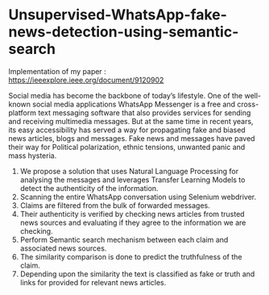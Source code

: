 # Unsupervised-WhatsApp-fake-news-detection-using-semantic-search

Implementation of my paper : https://ieeexplore.ieee.org/document/9120902

Social media has become the backbone of today’s lifestyle. One of the well-known social media applications WhatsApp Messenger is a free and cross-platform text messaging software that also provides services for sending and receiving multimedia messages. But at the same time in recent years, its easy accessibility has served a way for propagating fake and biased news articles, blogs and messages. Fake news and messages have paved their way for Political polarization, ethnic tensions, unwanted panic and mass hysteria. 

1. We propose a solution that uses Natural Language Processing for analysing the messages and leverages Transfer Learning Models to detect the authenticity of the information. <br>
2. Scanning the entire WhatsApp conversation using Selenium webdriver.<br>
3. Claims are filtered from the bulk of forwarded messages.<br>
4. Their authenticity is verified by checking news articles from trusted news sources and evaluating if they agree to the information we are checking.<br>
5. Perform Semantic search mechanism between each claim and associated news sources. <br>
6. The similarity comparison is done to predict the truthfulness of the claim.<br>
7. Depending upon the similarity the text is classified as fake or truth and links for provided for relevant news articles.<br>
